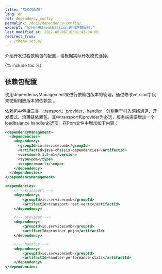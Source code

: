 ```yaml
---
title: "依赖包配置"
lang: en
ref: dependency_config
permalink: /docs/dependency-config/
excerpt: "如何利用JavaChassis迅速创建微服务."
last_modified_at: 2017-06-06T10:01:43-04:00
redirect_from:
  - /theme-setup/
---
```


介绍开发过程依赖包的配置，请根据实际开发模式选择。

{% include toc %}

## 依赖包配置

使用dependencyManagement来进行依赖包版本的管理，通过修改version字段来使用相应版本的依赖包 。

依赖包中包括三类：transport、provider、handler，分别用于引入网络通道、开发模式、治理链依赖包。其中transport和provider为必选，服务端需要增加一个loadbalance handler必选项。在Pom文件中增加如下内容：

```xml
<dependencyManagement>
  <dependencies>
    <dependency>
      <groupId>io.servicecomb</groupId>
      <artifactId>java-chassis-dependencies</artifactId>
      <version>0.1.0-m1</version>
      <type>pom</type>
      <scope>import</scope>
    </dependency>
  </dependencies>
</dependencyManagement>

<dependencies>
    <!-- transport -->
    <dependency>
        <groupId>io.servicecomb</groupId>
        <artifactId>transport-rest-vertx</artifactId>
    </dependency>

    <!-- provider -->
    <dependency>
        <groupId>io.servicecomb</groupId>
        <artifactId>provider-pojo</artifactId>
    </dependency>

    <!-- handler -->
    <dependency>
        <groupId>io.servicecomb</groupId>
        <artifactId>handler-performance-stats</artifactId>
    </dependency>
</dependencies>
```

